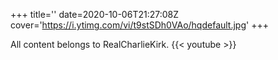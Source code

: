 +++
title=''
date=2020-10-06T21:27:08Z
cover='https://i.ytimg.com/vi/t9stSDh0VAo/hqdefault.jpg'
+++

All content belongs to RealCharlieKirk.
{{< youtube  >}}
